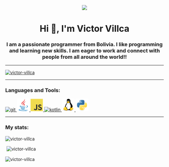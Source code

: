 <p align="center"><img src="https://media.giphy.com/media/USV0ym3bVWQJJmNu3N/giphy.gif" width="180px" /></p>
<h1 align="center">Hi 👋, I'm Victor Villca</h1>

<h3 align="center">I am a passionate programmer from Bolivia. I like programming and learning new skills. I am eager to work and connect with people from all around the world!!</h3>

---


<p align="left"> <a href="https://github.com/ryo-ma/github-profile-trophy"><img src="https://github-profile-trophy.vercel.app/?username=victor-villca" alt="victor-villca" /></a> </p>

---

<h3 align="left">Languages and Tools:</h3>
<p align="left"> <a href="https://git-scm.com/" target="_blank" rel="noreferrer"> <img src="https://www.vectorlogo.zone/logos/git-scm/git-scm-icon.svg" alt="git" width="40" height="40"/> </a> <a href="https://www.java.com" target="_blank" rel="noreferrer"> <img src="https://raw.githubusercontent.com/devicons/devicon/master/icons/java/java-original.svg" alt="java" width="40" height="40"/> </a> <a href="https://developer.mozilla.org/en-US/docs/Web/JavaScript" target="_blank" rel="noreferrer"> <img src="https://raw.githubusercontent.com/devicons/devicon/master/icons/javascript/javascript-original.svg" alt="javascript" width="40" height="40"/> </a> <a href="https://kotlinlang.org" target="_blank" rel="noreferrer"> <img src="https://www.vectorlogo.zone/logos/kotlinlang/kotlinlang-icon.svg" alt="kotlin" width="40" height="40"/> </a> <a href="https://www.linux.org/" target="_blank" rel="noreferrer"> <img src="https://raw.githubusercontent.com/devicons/devicon/master/icons/linux/linux-original.svg" alt="linux" width="40" height="40"/> </a> <a href="https://www.python.org" target="_blank" rel="noreferrer"> <img src="https://raw.githubusercontent.com/devicons/devicon/master/icons/python/python-original.svg" alt="python" width="40" height="40"/> </a> </p>

---

<h3 align="left">My stats:</h3>
<p><img align="center" src="https://github-readme-stats.vercel.app/api/top-langs?username=victor-villca&show_icons=true&locale=en&layout=compact" alt="victor-villca" /></p>

<p>&nbsp;<img align="center" src="https://github-readme-stats.vercel.app/api?username=victor-villca&show_icons=true&locale=en" alt="victor-villca" /></p>

<p><img align="center" src="https://github-readme-streak-stats.herokuapp.com/?user=victor-villca&" alt="victor-villca" /></p>

